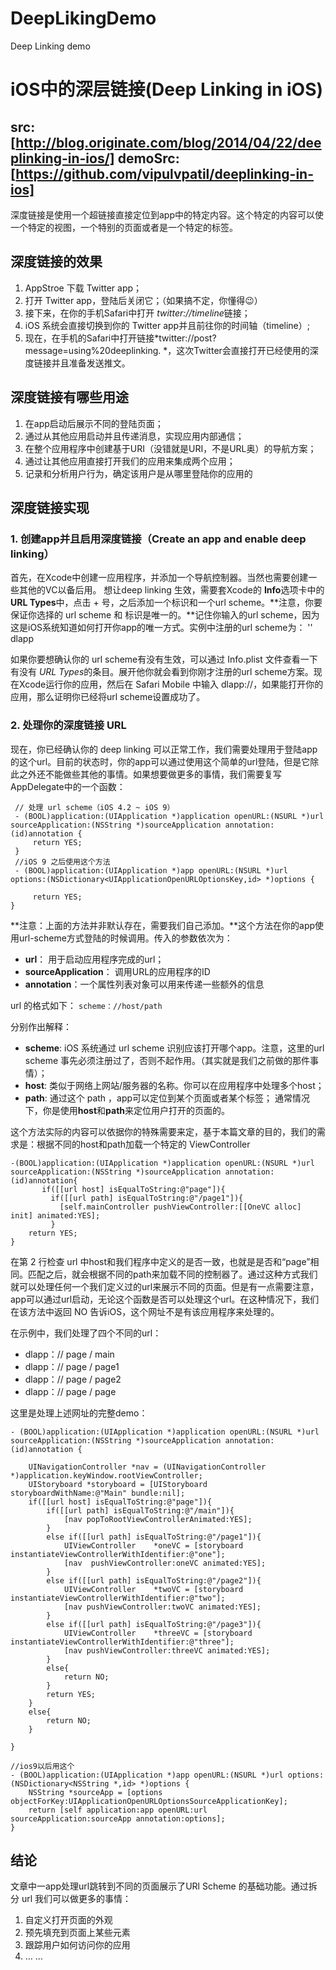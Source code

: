 # DeepLikingDemo
Deep Linking demo
# iOS中的深层链接(Deep Linking in iOS)
src: [http://blog.originate.com/blog/2014/04/22/deeplinking-in-ios/]
demoSrc: [https://github.com/vipulvpatil/deeplinking-in-ios]
---- 

深度链接是使用一个超链接直接定位到app中的特定内容。这个特定的内容可以使一个特定的视图，一个特别的页面或者是一个特定的标签。

## 深度链接的效果
1. AppStroe 下载 Twitter app；
2. 打开 Twitter app，登陆后关闭它；（如果搞不定，你懂得😉）
3. 接下来，在你的手机Safari中打开 *twitter://timeline*链接；
4. iOS 系统会直接切换到你的 Twitter app并且前往你的时间轴（timeline）;
5. 现在，在手机的Safari中打开链接*twitter://post?message=using%20deeplinking. *，这次Twitter会直接打开已经使用的深度链接并且准备发送推文。

## 深度链接有哪些用途
1. 在app启动后展示不同的登陆页面；
2. 通过从其他应用启动并且传递消息，实现应用内部通信；
3. 在整个应用程序中创建基于URI（没错就是URI，不是URL奥）的导航方案；
4. 通过让其他应用直接打开我们的应用来集成两个应用；
5. 记录和分析用户行为，确定该用户是从哪里登陆你的应用的

## 深度链接实现

### 1. 创建app并且启用深度链接（Create an app and enable deep linking）
首先，在Xcode中创建一应用程序，并添加一个导航控制器。当然也需要创建一些其他的VC以备后用。
想让deep linking 生效，需要套Xcode的 **Info**选项卡中的 **URL Types**中，点击 + 号，之后添加一个标识和一个url scheme。**注意，你要保证你选择的 url scheme 和 标识是唯一的。**记住你输入的url scheme，因为这是iOS系统知道如何打开你app的唯一方式。实例中注册的url scheme为：
'' dlapp

如果你要想确认你的 url scheme有没有生效，可以通过 Info.plist 文件查看一下有没有 *URL Types*的条目。展开他你就会看到你刚才注册的url scheme方案。现在Xcode运行你的应用，然后在 Safari Mobile 中输入 dlapp://，如果能打开你的应用，那么证明你已经将url scheme设置成功了。

### 2. 处理你的深度链接 URL
现在，你已经确认你的 deep linking 可以正常工作，我们需要处理用于登陆app的这个url。目前的状态时，你的app可以通过使用这个简单的url登陆，但是它除此之外还不能做些其他的事情。如果想要做更多的事情，我们需要复写AppDelegate中的一个函数：

```objc
 // 处理 url scheme（iOS 4.2 ~ iOS 9）
 - (BOOL)application:(UIApplication *)application openURL:(NSURL *)url sourceApplication:(NSString *)sourceApplication annotation:(id)annotation {
     return YES;
 }
 //iOS 9 之后使用这个方法
 - (BOOL)application:(UIApplication *)app openURL:(NSURL *)url options:(NSDictionary<UIApplicationOpenURLOptionsKey,id> *)options {
 
     return YES;
}
```

**注意：上面的方法并非默认存在，需要我们自己添加。**这个方法在你的app使用url-scheme方式登陆的时候调用。传入的参数依次为：
- **url**： 用于启动应用程序完成的url；
- **sourceApplication**： 调用URL的应用程序的ID
- **annotation**：一个属性列表对象可以用来传递一些额外的信息

url 的格式如下：
`scheme：//host/path`

分别作出解释：
- **scheme**: iOS 系统通过 url scheme 识别应该打开哪个app。注意，这里的url scheme 事先必须注册过了，否则不起作用。（其实就是我们之前做的那件事情）；
- **host**: 类似于网络上网站/服务器的名称。你可以在应用程序中处理多个host；
- **path**: 通过这个 path ，app可以定位到某个页面或者某个标签；
通常情况下，你是使用**host**和**path**来定位用户打开的页面的。

这个方法实际的内容可以依据你的特殊需要来定，基于本篇文章的目的，我们的需求是：根据不同的host和path加载一个特定的 ViewController

```objc
-(BOOL)application:(UIApplication *)application openURL:(NSURL *)url sourceApplication:(NSString *)sourceApplication annotation:(id)annotation{
	   if([[url host] isEqualToString:@"page"]){
	     if([[url path] isEqualToString:@"/page1"]){
	       [self.mainController pushViewController:[[OneVC alloc] init] animated:YES];
	     }
	return YES;
}
```

在第 2 行检查 url 中host和我们程序中定义的是否一致，也就是是否和“page”相同。匹配之后，就会根据不同的path来加载不同的控制器了。通过这种方式我们就可以处理任何一个我们定义过的url来展示不同的页面。但是有一点需要注意，app可以通过url启动，无论这个函数是否可以处理这个url。在这种情况下，我们在该方法中返回 NO 告诉iOS，这个网址不是有该应用程序来处理的。

在示例中，我们处理了四个不同的url：
- dlapp：// page / main
- dlapp：// page / page1
- dlapp：// page / page2
- dlapp：// page / page

这里是处理上述网址的完整demo：
```objc
- (BOOL)application:(UIApplication *)application openURL:(NSURL *)url sourceApplication:(NSString *)sourceApplication annotation:(id)annotation {
    
    UINavigationController *nav = (UINavigationController *)application.keyWindow.rootViewController;
    UIStoryboard *storyboard = [UIStoryboard storyboardWithName:@"Main" bundle:nil];
    if([[url host] isEqualToString:@"page"]){
        if([[url path] isEqualToString:@"/main"]){
            [nav popToRootViewControllerAnimated:YES];
        }
        else if([[url path] isEqualToString:@"/page1"]){
            UIViewController    *oneVC = [storyboard instantiateViewControllerWithIdentifier:@"one"];
            [nav  pushViewController:oneVC animated:YES];
        }
        else if([[url path] isEqualToString:@"/page2"]){
            UIViewController    *twoVC = [storyboard instantiateViewControllerWithIdentifier:@"two"];
            [nav pushViewController:twoVC animated:YES];
        }
        else if([[url path] isEqualToString:@"/page3"]){
            UIViewController    *threeVC = [storyboard instantiateViewControllerWithIdentifier:@"three"];
            [nav pushViewController:threeVC animated:YES];
        }
        else{
            return NO;
        }
        return YES;
    }
    else{
        return NO;
    }
    
}

//ios9以后用这个
- (BOOL)application:(UIApplication *)app openURL:(NSURL *)url options:(NSDictionary<NSString *,id> *)options {
    NSString *sourceApp = [options objectForKey:UIApplicationOpenURLOptionsSourceApplicationKey];
    return [self application:app openURL:url sourceApplication:sourceApp annotation:options];
}

```
## 结论
文章中一app处理url跳转到不同的页面展示了URl Scheme 的基础功能。通过拆分 url 我们可以做更多的事情：

1. 自定义打开页面的外观
2. 预先填充到页面上某些元素
3. 跟踪用户如何访问你的应用 
4. … …

